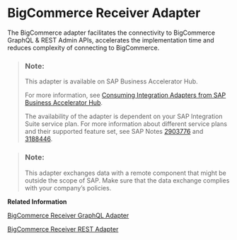 <!-- loio9f035427329745559ee04b10dca31d19 -->

# BigCommerce Receiver Adapter

The BigCommerce adapter facilitates the connectivity to BigCommerce GraphQL & REST Admin APIs, accelerates the implementation time and reduces complexity of connecting to BigCommerce.

> ### Note:  
> This adapter is available on SAP Business Accelerator Hub.
> 
> For more information, see [Consuming Integration Adapters from SAP Business Accelerator Hub](consuming-integration-adapters-from-sap-business-accelerator-hub-b9250fb.md).
> 
> The availability of the adapter is dependent on your SAP Integration Suite service plan. For more information about different service plans and their supported feature set, see SAP Notes [2903776](https://launchpad.support.sap.com/#/notes/2903776) and [3188446](https://launchpad.support.sap.com/#/notes/3188446).

> ### Note:  
> This adapter exchanges data with a remote component that might be outside the scope of SAP. Make sure that the data exchange complies with your company’s policies.

**Related Information**  


[BigCommerce Receiver GraphQL Adapter](bigcommerce-receiver-graphql-adapter-3dbf284.md "The BigCommerce (GraphQL) receiver adapter connects an SAP Integration Suite tenant to BigCommerce GraphQL Admin APIs using the GraphQL message protocol. The GraphQL message protocol is used to connect to the GraphQL-based Admin APIs of a BigCommerce store.")

[BigCommerce Receiver REST Adapter](bigcommerce-receiver-rest-adapter-f36aab9.md "The BigCommerce (REST) receiver adapter connects an SAP Integration Suite tenant to BigCommerce REST Admin APIs using the REST message protocol.")

